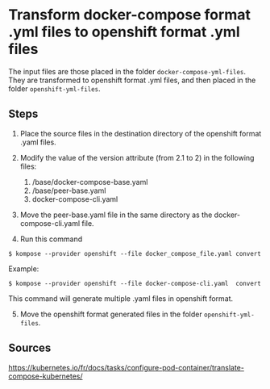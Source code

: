# Transform docker-compose format .yml files to openshift format .yml files

The input files are those placed in the folder `docker-compose-yml-files`.
They are transformed to openshift format .yml files, and then placed in the folder `openshift-yml-files`.


## Steps

1. Place the source files in the destination directory of the openshift format .yaml files.
   
2. Modify the value of the version attribute (from 2.1 to 2) in the following files:
   1. /base/docker-compose-base.yaml
   2. /base/peer-base.yaml
   3. docker-compose-cli.yaml
   
3. Move the peer-base.yaml file in the same directory as the docker-compose-cli.yaml file.

4. Run this command
```
$ kompose --provider openshift --file docker_compose_file.yaml convert
```
Example: 
```
$ kompose --provider openshift --file docker-compose-cli.yaml  convert
```
This command will generate multiple .yaml files in openshift format.

5. Move the openshift format generated files in the folder  `openshift-yml-files`.

## Sources

https://kubernetes.io/fr/docs/tasks/configure-pod-container/translate-compose-kubernetes/
